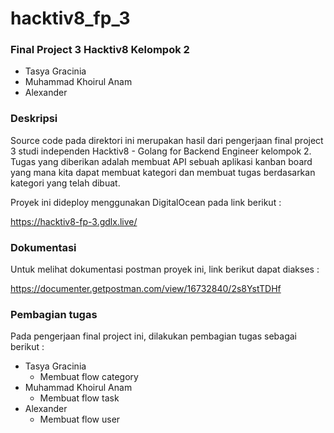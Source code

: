 # hacktiv8_fp_3

### Final Project 3 Hacktiv8 Kelompok 2
- Tasya Gracinia
- Muhammad Khoirul Anam
- Alexander

### Deskripsi
Source code pada direktori ini merupakan hasil dari pengerjaan final project 3 studi independen Hacktiv8 - Golang for Backend Engineer kelompok 2. Tugas yang diberikan adalah membuat API sebuah aplikasi kanban board yang mana kita dapat membuat kategori dan membuat tugas berdasarkan kategori yang telah dibuat.

Proyek ini dideploy menggunakan DigitalOcean pada link berikut :

https://hacktiv8-fp-3.gdlx.live/

### Dokumentasi
Untuk melihat dokumentasi postman proyek ini, link berikut dapat diakses :

https://documenter.getpostman.com/view/16732840/2s8YstTDHf

### Pembagian tugas
Pada pengerjaan final project ini, dilakukan pembagian tugas sebagai berikut :

- Tasya Gracinia
    - Membuat flow category
- Muhammad Khoirul Anam
    - Membuat flow task
- Alexander
    - Membuat flow user
